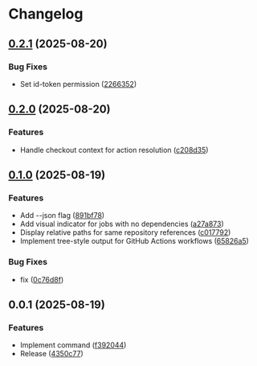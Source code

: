 # Changelog

## [0.2.1](https://github.com/koki-develop/ghatree/compare/v0.2.0...v0.2.1) (2025-08-20)


### Bug Fixes

* Set id-token permission ([2266352](https://github.com/koki-develop/ghatree/commit/22663527e488a2f760ace053fb212f7b9fc4f570))

## [0.2.0](https://github.com/koki-develop/ghatree/compare/v0.1.0...v0.2.0) (2025-08-20)


### Features

* Handle checkout context for action resolution ([c208d35](https://github.com/koki-develop/ghatree/commit/c208d35ddfd55856205d474910a2aaa3762dfb2c))

## [0.1.0](https://github.com/koki-develop/ghatree/compare/v0.0.1...v0.1.0) (2025-08-19)


### Features

* Add --json flag ([891bf78](https://github.com/koki-develop/ghatree/commit/891bf7883424ddb7e19b628c7c5e6d45d68cc36d))
* Add visual indicator for jobs with no dependencies ([a27a873](https://github.com/koki-develop/ghatree/commit/a27a873b7eebca037bd6ca22cdc5c6feb99c9b27))
* Display relative paths for same repository references ([c017792](https://github.com/koki-develop/ghatree/commit/c017792ba2c104a792cba4d126eb13d34e25e641))
* Implement tree-style output for GitHub Actions workflows ([65826a5](https://github.com/koki-develop/ghatree/commit/65826a50ded53ecb8cd048c8934f12561018e6a3))


### Bug Fixes

* fix ([0c76d8f](https://github.com/koki-develop/ghatree/commit/0c76d8f2db617d7ce502954544a3d4ccab518167))

## 0.0.1 (2025-08-19)


### Features

* Implement command ([f392044](https://github.com/koki-develop/ghatree/commit/f392044e102a772b3d8c8f9dcfbe37c8d0fcd44d))
* Release ([4350c77](https://github.com/koki-develop/ghatree/commit/4350c77ddbcbaa7e75308d5ee5b9adf955da49b5))
